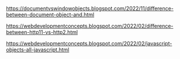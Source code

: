 https://documentvswindowobjects.blogspot.com/2022/11/difference-between-document-object-and.html

https://webdevelopmentconcepts.blogspot.com/2022/02/difference-between-http11-vs-http2.html

https://webdevelopmentconcepts.blogspot.com/2022/02/javascript-objects-all-javascript.html

